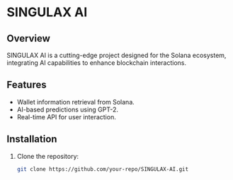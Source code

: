 # SINGULAX AI

## Overview
SINGULAX AI is a cutting-edge project designed for the Solana ecosystem, integrating AI capabilities to enhance blockchain interactions.

## Features
- Wallet information retrieval from Solana.
- AI-based predictions using GPT-2.
- Real-time API for user interaction.

## Installation
1. Clone the repository:
   ```bash
   git clone https://github.com/your-repo/SINGULAX-AI.git
